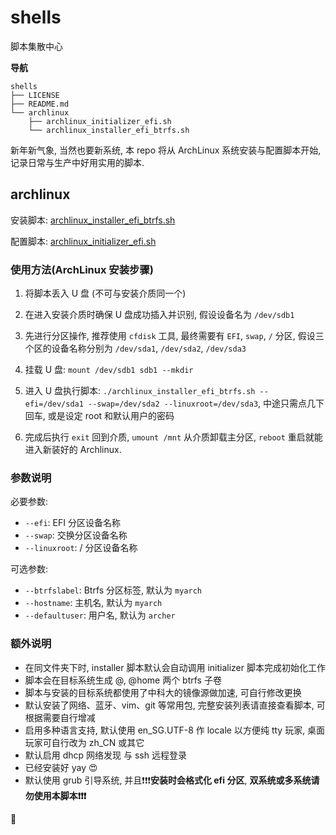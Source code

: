 # shells

脚本集散中心

**导航**
```
shells
├── LICENSE
├── README.md
└── archlinux
    ├── archlinux_initializer_efi.sh
    └── archlinux_installer_efi_btrfs.sh
```

新年新气象, 当然也要新系统, 本 repo 将从 ArchLinux 系统安装与配置脚本开始, 记录日常与生产中好用实用的脚本.

## archlinux

安装脚本: [archlinux_installer_efi_btrfs.sh](./archlinux/archlinux_installer_efi_btrfs.sh)

配置脚本: [archlinux_initializer_efi.sh](./archlinux/archlinux_initializer_efi.sh)

### 使用方法(ArchLinux 安装步骤)

1. 将脚本丢入 U 盘 (不可与安装介质同一个)

2. 在进入安装介质时确保 U 盘成功插入并识别, 假设设备名为 ``/dev/sdb1``

3. 先进行分区操作, 推荐使用 ``cfdisk`` 工具, 最终需要有 ``EFI``, ``swap``, ``/`` 分区, 假设三个区的设备名称分别为 ``/dev/sda1``, ``/dev/sda2``, ``/dev/sda3``

4. 挂载 U 盘: ``mount /dev/sdb1 sdb1 --mkdir``

5. 进入 U 盘执行脚本: ``./archlinux_installer_efi_btrfs.sh --efi=/dev/sda1 --swap=/dev/sda2 --linuxroot=/dev/sda3``, 中途只需点几下回车, 或是设定 root 和默认用户的密码

6. 完成后执行 ``exit`` 回到介质, ``umount /mnt`` 从介质卸载主分区, ``reboot`` 重启就能进入新装好的 Archlinux.

### 参数说明

必要参数:

* ``--efi``: EFI 分区设备名称
* ``--swap``: 交换分区设备名称
* ``--linuxroot``: / 分区设备名称

可选参数:

* ``--btrfslabel``: Btrfs 分区标签, 默认为 ``myarch``
* ``--hostname``: 主机名, 默认为 ``myarch``
* ``--defaultuser``: 用户名, 默认为 ``archer``

### 额外说明

* 在同文件夹下时, installer 脚本默认会自动调用 initializer 脚本完成初始化工作
* 脚本会在目标系统生成 @, @home 两个 btrfs 子卷
* 脚本与安装的目标系统都使用了中科大的镜像源做加速, 可自行修改更换
* 默认安装了网络、蓝牙、vim、git 等常用包, 完整安装列表请直接查看脚本, 可根据需要自行增减
* 启用多种语言支持, 默认使用 en_SG.UTF-8 作 locale 以方便纯 tty 玩家, 桌面玩家可自行改为 zh_CN 或其它
* 默认启用 dhcp 网络发现 与 ssh 远程登录
* 已经安装好 yay 😍
* 默认使用 grub 引导系统, 并且❗❗❗**安装时会格式化 efi 分区**, **双系统或多系统请勿使用本脚本❗❗❗**

💯
